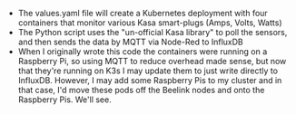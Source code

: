 * The values.yaml file will create a Kubernetes deployment with four containers that monitor various Kasa smart-plugs (Amps, Volts, Watts)
* The Python script uses the "un-official Kasa library" to poll the sensors, and then sends the data by MQTT via Node-Red to InfluxDB 
* When I originally wrote this code the containers were running on a Raspberry Pi, so using MQTT to reduce overhead made sense, but now that they're running on K3s I may update them to just write directly to InfluxDB. However, I may add some Raspberry Pis to my cluster and in that case, I'd move these pods off the Beelink nodes and onto the Raspberry Pis. We'll see. 